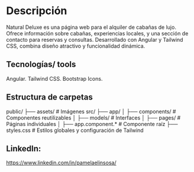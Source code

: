 # Descripción


Natural Deluxe es una página web para el alquiler de cabañas de lujo. 
Ofrece información sobre cabañas, experiencias locales, y una sección de contacto para reservas y consultas. 
Desarrollado con Angular y Tailwind CSS, combina diseño atractivo y funcionalidad dinámica.

## Tecnologías/ tools

Angular.
Tailwind CSS.
Bootstrap Icons.


## Estructura de carpetas 
public/
├── assets/                # Imágenes
src/
├── app/
│   ├── components/        # Componentes reutilizables 
│   ├── models/            # Interfaces
│   ├── pages/             # Páginas individuales 
│   ├── app.component.*    # Componente raíz
├── styles.css             # Estilos globales y configuración de Tailwind


## LinkedIn:


 https://www.linkedin.com/in/pamelaelinsosa/ 
